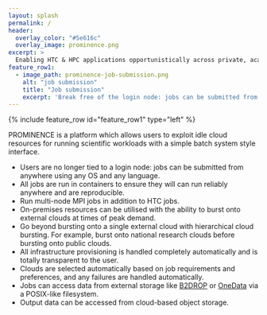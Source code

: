 ```yaml
---
layout: splash
permalink: /
header:
  overlay_color: "#5e616c"
  overlay_image: prominence.png
excerpt: >
  Enabling HTC & HPC applications opportunistically across private, academic and public clouds. 
feature_row1:
  - image_path: prominence-job-submission.png
    alt: "job submission"
    title: "Job submission"
    excerpt: 'Break free of the login node: jobs can be submitted from anywhere.'
---
```


{% include feature_row id="feature_row1" type="left" %}

PROMINENCE is a platform which allows users to exploit idle cloud resources for running scientific workloads with a simple batch system style interface.
* Users are no longer tied to a login node: jobs can be submitted from anywhere using any OS and any language.
* All jobs are run in containers to ensure they will can run reliably anywhere and are reproducible.
* Run multi-node MPI jobs in addition to HTC jobs.
* On-premises resources can be utilised with the ability to burst onto external clouds at times of peak demand.
* Go beyond bursting onto a single external cloud with hierarchical cloud bursting. For example, burst onto national research clouds before bursting onto public clouds.
* All infrastructure provisioning is handled completely automatically and is totally transparent to the user.
* Clouds are selected automatically based on job requirements and preferences, and any failures are handled automatically.
* Jobs can access data from external storage like [B2DROP](https://b2drop.eudat.eu) or [OneData](https://onedata.org) via a POSIX-like filesystem.
* Output data can be accessed from cloud-based object storage.
